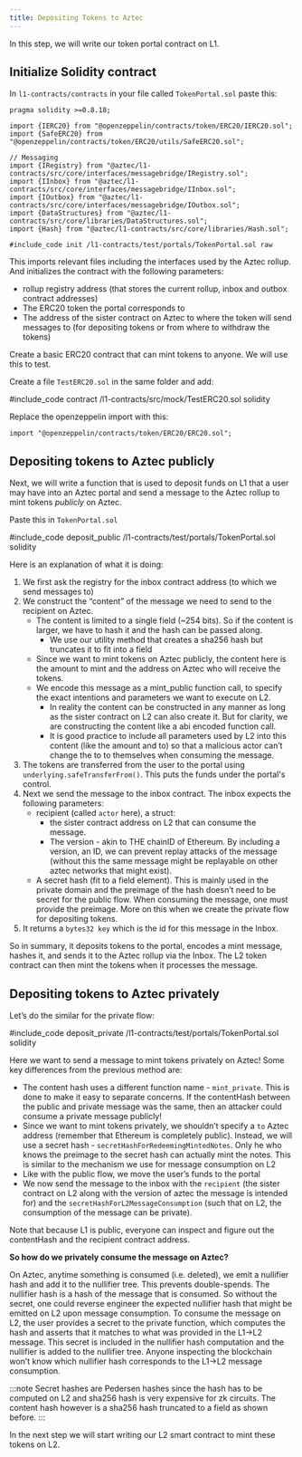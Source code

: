 ```yaml
---
title: Depositing Tokens to Aztec
---
```


In this step, we will write our token portal contract on L1.

## Initialize Solidity contract

In `l1-contracts/contracts` in your file called `TokenPortal.sol` paste this:

```solidity
pragma solidity >=0.8.18;

import {IERC20} from "@openzeppelin/contracts/token/ERC20/IERC20.sol";
import {SafeERC20} from "@openzeppelin/contracts/token/ERC20/utils/SafeERC20.sol";

// Messaging
import {IRegistry} from "@aztec/l1-contracts/src/core/interfaces/messagebridge/IRegistry.sol";
import {IInbox} from "@aztec/l1-contracts/src/core/interfaces/messagebridge/IInbox.sol";
import {IOutbox} from "@aztec/l1-contracts/src/core/interfaces/messagebridge/IOutbox.sol";
import {DataStructures} from "@aztec/l1-contracts/src/core/libraries/DataStructures.sol";
import {Hash} from "@aztec/l1-contracts/src/core/libraries/Hash.sol";

#include_code init /l1-contracts/test/portals/TokenPortal.sol raw
```

This imports relevant files including the interfaces used by the Aztec rollup. And initializes the contract with the following parameters:

- rollup registry address (that stores the current rollup, inbox and outbox contract addresses)
- The ERC20 token the portal corresponds to
- The address of the sister contract on Aztec to where the token will send messages to (for depositing tokens or from where to withdraw the tokens)

Create a basic ERC20 contract that can mint tokens to anyone. We will use this to test.

Create a file `TestERC20.sol` in the same folder and add:

#include_code contract /l1-contracts/src/mock/TestERC20.sol solidity

Replace the openzeppelin import with this:

```solidity
import "@openzeppelin/contracts/token/ERC20/ERC20.sol";
```

## Depositing tokens to Aztec publicly

Next, we will write a function that is used to deposit funds on L1 that a user may have into an Aztec portal and send a message to the Aztec rollup to mint tokens _publicly_ on Aztec.

Paste this in `TokenPortal.sol`

#include_code deposit_public /l1-contracts/test/portals/TokenPortal.sol solidity

Here is an explanation of what it is doing:

1. We first ask the registry for the inbox contract address (to which we send messages to)
2. We construct the “content” of the message we need to send to the recipient on Aztec.
   - The content is limited to a single field (~254 bits). So if the content is larger, we have to hash it and the hash can be passed along.
     - We use our utility method that creates a sha256 hash but truncates it to fit into a field
   - Since we want to mint tokens on Aztec publicly, the content here is the amount to mint and the address on Aztec who will receive the tokens.
   - We encode this message as a mint_public function call, to specify the exact intentions and parameters we want to execute on L2.
     - In reality the content can be constructed in any manner as long as the sister contract on L2 can also create it. But for clarity, we are constructing the content like a abi encoded function call.
     - It is good practice to include all parameters used by L2 into this content (like the amount and to) so that a malicious actor can’t change the to to themselves when consuming the message.
3. The tokens are transferred from the user to the portal using `underlying.safeTransferFrom()`. This puts the funds under the portal's control.
4. Next we send the message to the inbox contract. The inbox expects the following parameters:
   - recipient (called `actor` here), a struct:
     - the sister contract address on L2 that can consume the message.
     - The version - akin to THE chainID of Ethereum. By including a version, an ID, we can prevent replay attacks of the message (without this the same message might be replayable on other aztec networks that might exist).
   - A secret hash (fit to a field element). This is mainly used in the private domain and the preimage of the hash doesn’t need to be secret for the public flow. When consuming the message, one must provide the preimage. More on this when we create the private flow for depositing tokens.
5. It returns a `bytes32 key` which is the id for this message in the Inbox.

So in summary, it deposits tokens to the portal, encodes a mint message, hashes it, and sends it to the Aztec rollup via the Inbox. The L2 token contract can then mint the tokens when it processes the message.

## Depositing tokens to Aztec privately

Let’s do the similar for the private flow:

#include_code deposit_private /l1-contracts/test/portals/TokenPortal.sol solidity

Here we want to send a message to mint tokens privately on Aztec! Some key differences from the previous method are:

- The content hash uses a different function name - `mint_private`. This is done to make it easy to separate concerns. If the contentHash between the public and private message was the same, then an attacker could consume a private message publicly!
- Since we want to mint tokens privately, we shouldn’t specify a `to` Aztec address (remember that Ethereum is completely public). Instead, we will use a secret hash - `secretHashForRedeemingMintedNotes`. Only he who knows the preimage to the secret hash can actually mint the notes. This is similar to the mechanism we use for message consumption on L2
- Like with the public flow, we move the user’s funds to the portal
- We now send the message to the inbox with the `recipient` (the sister contract on L2 along with the version of aztec the message is intended for) and the `secretHashForL2MessageConsumption` (such that on L2, the consumption of the message can be private).

Note that because L1 is public, everyone can inspect and figure out the contentHash and the recipient contract address.

**So how do we privately consume the message on Aztec?**

On Aztec, anytime something is consumed (i.e. deleted), we emit a nullifier hash and add it to the nullifier tree. This prevents double-spends. The nullifier hash is a hash of the message that is consumed. So without the secret, one could reverse engineer the expected nullifier hash that might be emitted on L2 upon message consumption. To consume the message on L2, the user provides a secret to the private function, which computes the hash and asserts that it matches to what was provided in the L1->L2 message. This secret is included in the nullifier hash computation and the nullifier is added to the nullifier tree. Anyone inspecting the blockchain won’t know which nullifier hash corresponds to the L1->L2 message consumption.

:::note
Secret hashes are Pedersen hashes since the hash has to be computed on L2 and sha256 hash is very expensive for zk circuits. The content hash however is a sha256 hash truncated to a field as shown before.
:::

In the next step we will start writing our L2 smart contract to mint these tokens on L2.
